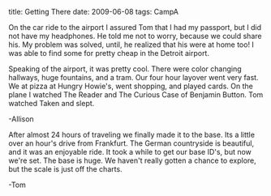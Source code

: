 title: Getting There
date: 2009-06-08
tags: CampA

On the car ride to the airport I assured Tom that I had my passport, but I did not have my headphones.  He told me not to worry, because we could share his.  My problem was solved, until, he realized that his were at home too!  I was able to find some for pretty cheap in the Detroit airport.

Speaking of the airport, it was pretty cool.  There were color changing hallways, huge fountains, and a tram.  Our four hour layover went very fast.  We at pizza at Hungry Howie's, went shopping, and played cards.  On the plane I watched The Reader and The Curious Case of Benjamin Button.  Tom watched Taken and slept.

-Allison

After almost 24 hours of traveling we finally made it to the base. Its a little over an hour's drive from Frankfurt. The German countryside is beautiful, and it was an enjoyable ride. It took a while to get our base ID's, but now we're set. The base is huge. We haven't really gotten a chance to explore, but the scale is just off the charts.

-Tom
